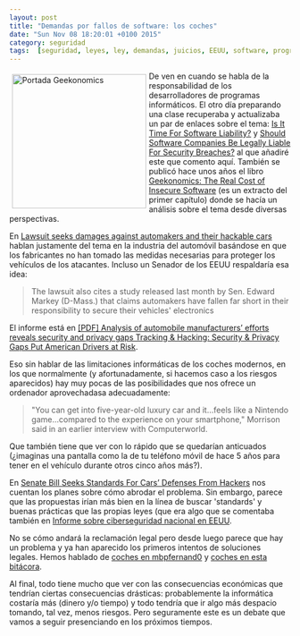 ```yaml
---
layout: post
title: "Demandas por fallos de software: los coches"
date: "Sun Nov 08 18:20:01 +0100 2015"
category: seguridad
tags:  [seguridad, leyes, ley, demandas, juicios, EEUU, software, programas, coches]
---
```






<a href="https://www.flickr.com/photos/fernand0/6997024785/" title="Portada Geekonomics"><img src="https://c2.staticflickr.com/8/7212/6997024785_1261f7d10d_m.jpg" width="240"  alt="Portada Geekonomics" style="float:left; margin:5px"></a>
De ven en cuando se habla de la responsabilidad de los desarrolladores de programas informáticos. El otro día preparando una clase recuperaba y actualizaba un par de enlaces sobre el tema: 
[Is It Time For Software Liability?](http://www.darkreading.com/risk-management/is-it-time-for-software-liability/d/d-id/1086918?) y [Should Software Companies Be Legally Liable For Security Breaches?](http://techcrunch.com/2015/08/06/should-software-companies-be-legally-liable-for-security-breaches/) al que añadiré este que comento aquí.
También se publicó hace unos años el libro [Geekonomics: The Real Cost of Insecure Software](http://searchsecurity.techtarget.com/feature/Geekonomics-The-Real-Cost-of-Insecure-Software) (es un extracto del primer capítulo) donde se hacía un análisis sobre el tema desde diversas perspectivas.


En [Lawsuit seeks damages against automakers and their hackable cars](http://www.computerworld.com/article/2895057/telematics/lawsuit-seeks-damages-against-automakers-and-their-hackable-cars.html) hablan justamente del tema en la industria del automóvil basándose en que los fabricantes no han tomado las medidas necesarias para proteger los vehículos de los atacantes. Incluso un Senador de los EEUU respaldaría esa idea:

> The lawsuit also cites a study released last month by Sen. Edward Markey (D-Mass.) that claims automakers have fallen far short in their responsibility to secure their vehicles' electronics

El informe está en [[PDF] Analysis of automobile manufacturers’ efforts reveals security and privacy gaps Tracking & Hacking: Security & Privacy Gaps Put American Drivers at Risk](http://www.markey.senate.gov/imo/media/doc/2015-02-06_MarkeyReport-Tracking_Hacking_CarSecurity%202.pdf).

Eso sin hablar de las limitaciones informáticas de los coches modernos, en los que normalmente (y afortunadamente, si hacemos caso a los riesgos aparecidos) hay muy pocas de las posibilidades que nos ofrece un ordenador aprovechadasa adecuadamente:

> "You can get into five-year-old luxury car and it...feels like a Nintendo game...compared to the experience on your smartphone," Morrison said in an earlier interview with Computerworld. 

Que también tiene que ver con lo rápido que se quedarían anticuados (¿imaginas una pantalla como la de tu teléfono móvil de hace 5 años para tener en el vehículo durante otros cinco años más?).

En [Senate Bill Seeks Standards For Cars’ Defenses From Hackers](http://www.wired.com/2015/07/senate-bill-seeks-standards-cars-defenses-hackers/) nos cuentan los planes sobre cómo abrodar el problema. Sin embargo, parece que las propuestas irían más bien en la línea de buscar 'standards' y buenas prácticas que las propias leyes (que era algo que se comentaba también en [Informe sobre ciberseguridad nacional en EEUU](http://fernand0.github.io/Informe-Seguridad-Nacional/).

No se cómo andará la reclamación legal pero desde luego parece que hay un problema y ya han aparecido los primeros intentos de soluciones legales. Hemos hablado de [coches en mbpfernand0](https://mbpfernand0.wordpress.com/category/coches/) y [coches en esta bitácora](http://fernand0.github.io/tags/coches/).

Al final, todo tiene mucho que ver con las consecuencias económicas que tendrían ciertas consecuencias drásticas: probablemente la informática costaría más (dinero y/o tiempo) y todo tendría que ir algo más despacio tomando, tal vez, menos riesgos. Pero seguramente este es un debate que vamos a seguir presenciando en los próximos tiempos.
